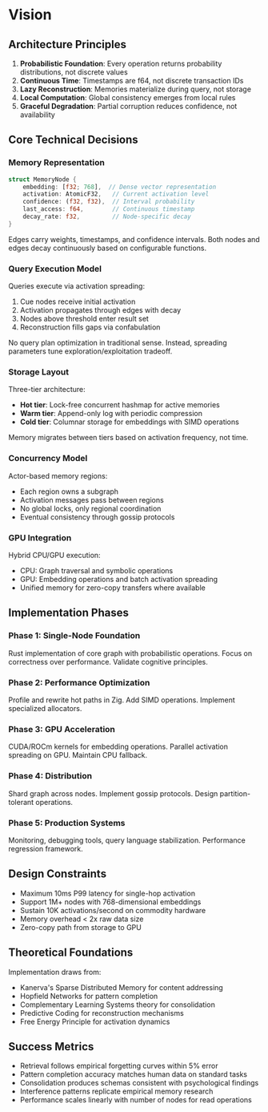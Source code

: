 # Vision

## Architecture Principles

1. **Probabilistic Foundation**: Every operation returns probability distributions, not discrete values
2. **Continuous Time**: Timestamps are f64, not discrete transaction IDs
3. **Lazy Reconstruction**: Memories materialize during query, not storage
4. **Local Computation**: Global consistency emerges from local rules
5. **Graceful Degradation**: Partial corruption reduces confidence, not availability

## Core Technical Decisions

### Memory Representation
```rust
struct MemoryNode {
    embedding: [f32; 768],  // Dense vector representation
    activation: AtomicF32,   // Current activation level
    confidence: (f32, f32),  // Interval probability
    last_access: f64,        // Continuous timestamp
    decay_rate: f32,         // Node-specific decay
}
```

Edges carry weights, timestamps, and confidence intervals. Both nodes and edges decay continuously based on configurable functions.

### Query Execution Model

Queries execute via activation spreading:
1. Cue nodes receive initial activation
2. Activation propagates through edges with decay
3. Nodes above threshold enter result set
4. Reconstruction fills gaps via confabulation

No query plan optimization in traditional sense. Instead, spreading parameters tune exploration/exploitation tradeoff.

### Storage Layout

Three-tier architecture:
- **Hot tier**: Lock-free concurrent hashmap for active memories
- **Warm tier**: Append-only log with periodic compression
- **Cold tier**: Columnar storage for embeddings with SIMD operations

Memory migrates between tiers based on activation frequency, not time.

### Concurrency Model

Actor-based memory regions:
- Each region owns a subgraph
- Activation messages pass between regions
- No global locks, only regional coordination
- Eventual consistency through gossip protocols

### GPU Integration

Hybrid CPU/GPU execution:
- CPU: Graph traversal and symbolic operations
- GPU: Embedding operations and batch activation spreading
- Unified memory for zero-copy transfers where available

## Implementation Phases

### Phase 1: Single-Node Foundation
Rust implementation of core graph with probabilistic operations. Focus on correctness over performance. Validate cognitive principles.

### Phase 2: Performance Optimization  
Profile and rewrite hot paths in Zig. Add SIMD operations. Implement specialized allocators.

### Phase 3: GPU Acceleration
CUDA/ROCm kernels for embedding operations. Parallel activation spreading on GPU. Maintain CPU fallback.

### Phase 4: Distribution
Shard graph across nodes. Implement gossip protocols. Design partition-tolerant operations.

### Phase 5: Production Systems
Monitoring, debugging tools, query language stabilization. Performance regression framework.

## Design Constraints

- Maximum 10ms P99 latency for single-hop activation
- Support 1M+ nodes with 768-dimensional embeddings
- Sustain 10K activations/second on commodity hardware
- Memory overhead < 2x raw data size
- Zero-copy path from storage to GPU

## Theoretical Foundations

Implementation draws from:
- Kanerva's Sparse Distributed Memory for content addressing
- Hopfield Networks for pattern completion
- Complementary Learning Systems theory for consolidation
- Predictive Coding for reconstruction mechanisms
- Free Energy Principle for activation dynamics

## Success Metrics

- Retrieval follows empirical forgetting curves within 5% error
- Pattern completion accuracy matches human data on standard tasks
- Consolidation produces schemas consistent with psychological findings
- Interference patterns replicate empirical memory research
- Performance scales linearly with number of nodes for read operations
